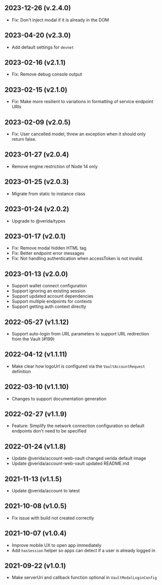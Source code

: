 2023-12-26 (v.2.4.0)
-------------------

- Fix: Don't inject modal if it is already in the DOM

2023-04-20 (v2.3.0)
-------------------

- Add default settings for `devnet`

2023-02-16 (v2.1.1)
-------------------

- Fix: Remove debug console output

2023-02-15 (v2.1.0)
-------------------

- Fix: Make more resilient to variations in formatting of service endpoint URIs

2023-02-09 (v2.0.5)
-------------------

- Fix: User cancelled model, threw an exception when it should only return false.

2023-01-27 (v2.0.4)
-------------------

- Remove engine restriction of Node 14 only

2023-01-25 (v2.0.3)
-------------------

- Migrate from static to instance class

2023-01-24 (v2.0.2)
-------------------

- Upgrade to @verida/types

2023-01-17 (v2.0.1)
-------------------

- Fix: Remove modal hidden HTML tag
- Fix: Better endpoint error messages
- Fix: Not handling authentication when accessToken is not invalid.


2023-01-13 (v2.0.0)
-------------------

- Support wallet connect configuration
- Support ignoring an existing session
- Support updated account dependencies
- Support multiple endpoints for contexts
- Support getting auth context directly

2022-05-27 (v1.1.12)
-------------------

- Support auto-login from URL parameters to support URL redirection from the Vault (#199)

2022-04-12 (v1.1.11)
-------------------

- Make clear how logoUrl is configured via the `VaultAccountRequest` definition

2022-03-10 (v1.1.10)
-------------------

- Changes to support documentation generation
 
2022-02-27 (v1.1.9)
-------------------

- Feature: Simplify the network connection configuration so default endpoints don't need to be specified

2022-01-24 (v1.1.8)
-------------------

- Update @verida/account-web-vault changed verida default image
- Update @verida/account-web-vault updated README.md

2021-11-13 (v1.1.5)
-------------------

- Update @verida/account to latest

2021-10-08 (v1.0.5)
-------------------

- Fix issue with build not created correctly

2021-10-07 (v1.0.4)
-------------------

- Improve mobile UX to open app immediately
- Add `hasSession` helper so apps can detect if a user is already logged in

2021-09-22 (v1.0.1)
-------------------

- Make serverUri and callback function optional in `VaultModalLoginConfig`